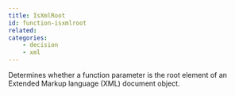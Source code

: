 ```yaml
---
title: IsXmlRoot
id: function-isxmlroot
related:
categories:
    - decision
    - xml
---
```


Determines whether a function parameter is the root element of
an Extended Markup language (XML) document object.

